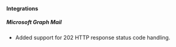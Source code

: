 
#### Integrations
##### Microsoft Graph Mail
- Added support for 202 HTTP response status code handling.
